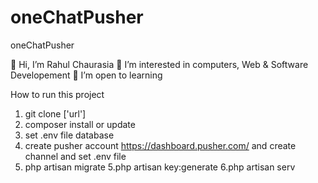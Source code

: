 # oneChatPusher
oneChatPusher


👋 Hi, I’m Rahul Chaurasia
👀 I’m interested in computers, Web & Software Developement
💞️ I’m open to learning


How to run this project
1. git clone ['url']
2. composer install or update
3. set .env file database
4. create pusher account https://dashboard.pusher.com/ and create channel and set .env file
5. php artisan migrate
5.php artisan key:generate
6.php artisan serv
